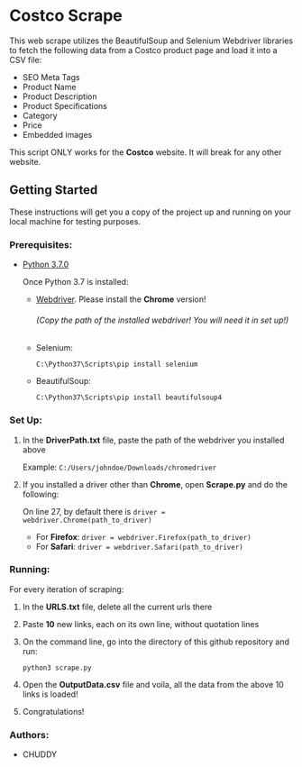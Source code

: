 # Costco Scrape

This web scrape utilizes the BeautifulSoup and Selenium Webdriver libraries to fetch the following data from a Costco product page and load it into a CSV file:
- SEO Meta Tags
- Product Name
- Product Description
- Product Specifications
- Category
- Price
- Embedded images

This script ONLY works for the **Costco** website. It will break for any other website. 

## Getting Started

These instructions will get you a copy of the project up and running on your local machine for testing purposes. 

### Prerequisites:
- [Python 3.7.0](https://www.python.org/downloads/windows/) 

  Once Python 3.7 is installed:

  - [Webdriver](http://selenium-python.readthedocs.io/installation.html). Please install the **Chrome** version!
    ###### (Copy the path of the installed webdriver! You will need it in set up!)

  - Selenium: 
  
    `C:\Python37\Scripts\pip install selenium`

  - BeautifulSoup: 
  
    `C:\Python37\Scripts\pip install beautifulsoup4`

### Set Up:
1. In the **DriverPath.txt** file, paste the path of the webdriver you installed above

   Example: `C:/Users/johndoe/Downloads/chromedriver`
   
2. If you installed a driver other than **Chrome**, open **Scrape.py** and do the following:
   
   On line 27, by default there is `driver = webdriver.Chrome(path_to_driver)`
   - For **Firefox**: `driver = webdriver.Firefox(path_to_driver)`
   - For **Safari**:  `driver = webdriver.Safari(path_to_driver)`

### Running:
For every iteration of scraping:
  1. In the **URLS.txt** file, delete all the current urls there
  2. Paste **10** new links, each on its own line, without quotation lines  
  3. On the command line, go into the directory of this github repository and run:
  
     `python3 scrape.py`
  
  4. Open the **OutputData.csv** file and voila, all the data from the above 10 links is loaded!
  
  5. Congratulations!
  
### Authors:
- CHUDDY
